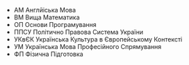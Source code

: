 - АМ Англйіська Мова
- ВМ Вища Математика
- ОП Основи Програмування
- ППСУ Політично Правова Система України
- УКвЄК Українська Культура в Європейському Контексті
- УМ Українська Мова Професійного Спрямування
- ФП Фізична Підготовка